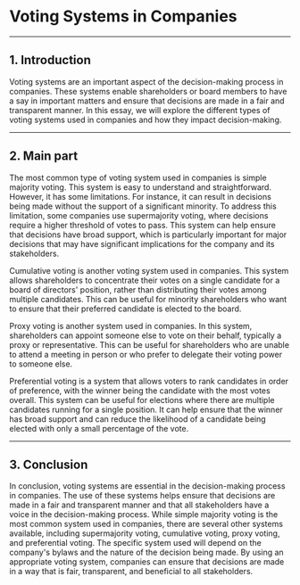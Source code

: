 # Voting Systems in Companies

---

## 1. Introduction

Voting systems are an important aspect of the decision-making process in companies. These systems enable shareholders or board members to have a say in important matters and ensure that decisions are made in a fair and transparent manner. In this essay, we will explore the different types of voting systems used in companies and how they impact decision-making.

---

## 2. Main part

The most common type of voting system used in companies is simple majority voting. This system is easy to understand and straightforward. However, it has some limitations. For instance, it can result in decisions being made without the support of a significant minority. To address this limitation, some companies use supermajority voting, where decisions require a higher threshold of votes to pass. This system can help ensure that decisions have broad support, which is particularly important for major decisions that may have significant implications for the company and its stakeholders.

Cumulative voting is another voting system used in companies. This system allows shareholders to concentrate their votes on a single candidate for a board of directors' position, rather than distributing their votes among multiple candidates. This can be useful for minority shareholders who want to ensure that their preferred candidate is elected to the board.

Proxy voting is another system used in companies. In this system, shareholders can appoint someone else to vote on their behalf, typically a proxy or representative. This can be useful for shareholders who are unable to attend a meeting in person or who prefer to delegate their voting power to someone else.

Preferential voting is a system that allows voters to rank candidates in order of preference, with the winner being the candidate with the most votes overall. This system can be useful for elections where there are multiple candidates running for a single position. It can help ensure that the winner has broad support and can reduce the likelihood of a candidate being elected with only a small percentage of the vote.

---

## 3. Conclusion

In conclusion, voting systems are essential in the decision-making process in companies. The use of these systems helps ensure that decisions are made in a fair and transparent manner and that all stakeholders have a voice in the decision-making process. While simple majority voting is the most common system used in companies, there are several other systems available, including supermajority voting, cumulative voting, proxy voting, and preferential voting. The specific system used will depend on the company's bylaws and the nature of the decision being made. By using an appropriate voting system, companies can ensure that decisions are made in a way that is fair, transparent, and beneficial to all stakeholders.
